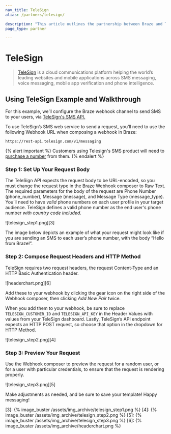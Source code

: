 ```yaml
---
nav_title: TeleSign
alias: /partners/telesign/

description: "This article outlines the partnership between Braze and TeleSign, a cloud communications platform helping the world’s leading websites and mobile applications."
page_type: partner

---
```


# TeleSign

> [TeleSign][1] is a cloud communications platform helping the world’s leading websites and mobile applications across SMS messaging, voice messaging, mobile app verification and phone intelligence.

## Using TeleSign Example and Walkthrough

For this example, we’ll configure the Braze webhook channel to send SMS to your users, via [TeleSign's SMS API.][2]

To use TeleSign’s SMS web service to send a request, you’ll need to use the following Webhook URL when composing a webhook in Braze:
```
https://rest-api.telesign.com/v1/messaging
```

{% alert important %}
Customers using Telesign's SMS product will need to [purchase a number](https://standard.telesign.com/api-reference/additional-features/inbound-sms#buy-a-phone-number-sender-id) from them.
{% endalert %}

### Step 1: Set Up Your Request Body

The TeleSign API expects the request body to be URL-encoded, so you must change the request type in the Braze Webhook composer to Raw Text. The required parameters for the body of the request are Phone Number (phone_number), Message (message), and Message Type (message_type). You’ll need to have _valid_ phone numbers on each user profile in your target audience. TeleSign defines a valid phone number as the end user's phone number _with country code included._


![telesign_step1.png][3]

The image below depicts an example of what your request might look like if you are sending an SMS to each user’s phone number, with the body “Hello from Braze!”.

### Step 2: Compose Request Headers and HTTP Method

TeleSign requires two request headers, the request Content-Type and an HTTP Basic Authentication header.

![headerchart.png][6]

Add these to your webhook by clicking the gear icon on the right side of the Webhook composer, then clicking _Add New Pair_ twice.

When you add them to your webhook, be sure to replace `TELESIGN_CUSTOMER_ID` and `TELESIGN_API_KEY` in the Header Values with values from your TeleSign dashboard. Lastly, TeleSign’s API endpoint expects an HTTP POST request, so choose that option in the dropdown for HTTP Method.

![telesign_step2.png][4]


### Step 3: Preview Your Request

Use the Webhook composer to preview the request for a random user, or for a user with particular credentials, to ensure that the request is rendering properly.

![telesign_step3.png][5]

Make adjustments as needed, and be sure to save your template! Happy messaging!



[1]: https://www.telesign.com/
[2]: https://standard.telesign.com/docs/sms-api
[3]: {% image_buster /assets/img_archive/telesign_step1.png %}
[4]: {% image_buster /assets/img_archive/telesign_step2.png %}
[5]: {% image_buster /assets/img_archive/telesign_step3.png %}
[6]: {% image_buster /assets/img_archive/headerchart.png %}

